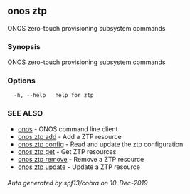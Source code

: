 ## onos ztp

ONOS zero-touch provisioning subsystem commands

### Synopsis

ONOS zero-touch provisioning subsystem commands

### Options

```
  -h, --help   help for ztp
```

### SEE ALSO

* [onos](onos.md)	 - ONOS command line client
* [onos ztp add](onos_ztp_add.md)	 - Add a ZTP resource
* [onos ztp config](onos_ztp_config.md)	 - Read and update the ztp configuration
* [onos ztp get](onos_ztp_get.md)	 - Get ZTP resources
* [onos ztp remove](onos_ztp_remove.md)	 - Remove a ZTP resource
* [onos ztp update](onos_ztp_update.md)	 - Update a ZTP resource

###### Auto generated by spf13/cobra on 10-Dec-2019
